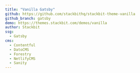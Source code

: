 ```yaml
---
title: "Vanilla Gatsby"
github: https://github.com/stackbithq/stackbit-theme-vanilla
github_branch: gatsby
demo: https://themes.stackbit.com/demos/vanilla
author: Stackbit
ssg:
  - Gatsby
cms:
  - Contentful
  - DatoCMS
  - Forestry
  - NetlifyCMS
  - Sanity
---
```

